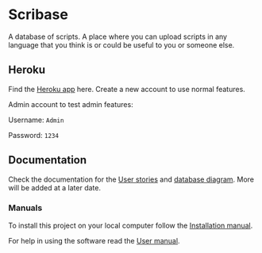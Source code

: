 # Scribase
A database of scripts.
A place where you can upload scripts in any language that you think is or could be useful to you or someone else.

## Heroku
Find the [Heroku app](https://scribase.herokuapp.com/) here.
Create a new account to use normal features.

Admin account to test admin features:

Username: `Admin`

Password: `1234`

## Documentation
Check the documentation for the 
[User stories](https://github.com/SirVeggie/Tsoha/blob/master/documentation/User%20story.md)
and
[database diagram](https://github.com/SirVeggie/Tsoha/blob/master/documentation/Database%20diagram.png).
More will be added at a later date.

### Manuals
To install this project on your local computer follow the 
[Installation manual](https://github.com/SirVeggie/Tsoha/blob/master/documentation/Installation%20manual.md).

For help in using the software read the 
[User manual](https://github.com/SirVeggie/Tsoha/blob/master/documentation/User%20manual.md).
